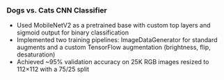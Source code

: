 ### Dogs vs. Cats CNN Classifier
- Used MobileNetV2 as a pretrained base with custom top layers and sigmoid output for binary classification  
- Implemented two training pipelines: ImageDataGenerator for standard augments and a custom TensorFlow augmentation (brightness, flip, desaturation)  
- Achieved ~95% validation accuracy on 25K RGB images resized to 112×112 with a 75/25 split 
